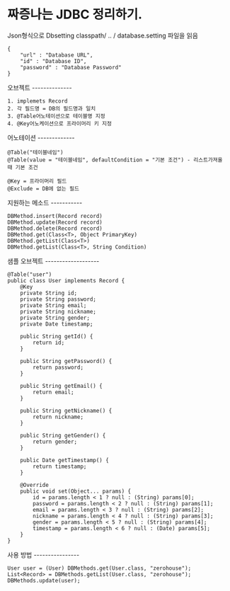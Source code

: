 짜증나는 JDBC 정리하기.
===========

Json형식으로 Dbsetting classpath/ .. / database.setting 파일을 읽음

	{
		"url" : "Database URL",
		"id" : "Database ID",
		"password" : "Database Password"
	}

오브젝트 --------------

	1. implemets Record
	2. 각 필드명 = DB의 필드명과 일치
	3. @Table어노테이션으로 테이블명 지정
	4. @Key어노케이션으로 프라이머리 키 지정

어노테이션 -------------
	
	@Table("테이블네임")
	@Table(value = "테이블네임", defaultCondition = "기본 조건") - 리스트가져올 때 기본 조건
		
	@Key = 프라이머리 필드
	@Exclude = DB에 없는 필드

지원하는 메소드 -----------

	DBMethod.insert(Record record)
	DBMethod.update(Record record)
	DBMethod.delete(Record record)
	DBMethod.get(Class<T>, Object PrimaryKey)
	DBMethod.getList(Class<T>)
	DBMethod.getList(Class<T>, String Condition)

샘플 오브젝트 -------------------

	@Table("user")
	public class User implements Record {
		@Key
		private String id;
		private String password;
		private String email;
		private String nickname;
		private String gender;
		private Date timestamp;
	
		public String getId() {
			return id;
		}
	
		public String getPassword() {
			return password;
		}
	
		public String getEmail() {
			return email;
		}
	
		public String getNickname() {
			return nickname;
		}
	
		public String getGender() {
			return gender;
		}
	
		public Date getTimestamp() {
			return timestamp;
		}
	
		@Override
		public void set(Object... params) {
			id = params.length < 1 ? null : (String) params[0];
			password = params.length < 2 ? null : (String) params[1];
			email = params.length < 3 ? null : (String) params[2];
			nickname = params.length < 4 ? null : (String) params[3];
			gender = params.length < 5 ? null : (String) params[4];
			timestamp = params.length < 6 ? null : (Date) params[5];
		}
	}
	
사용 방법 ----------------

	User user = (User) DBMethods.get(User.class, "zerohouse");
	List<Record> = DBMethods.getList(User.class, "zerohouse");
	DBMethods.update(user);
